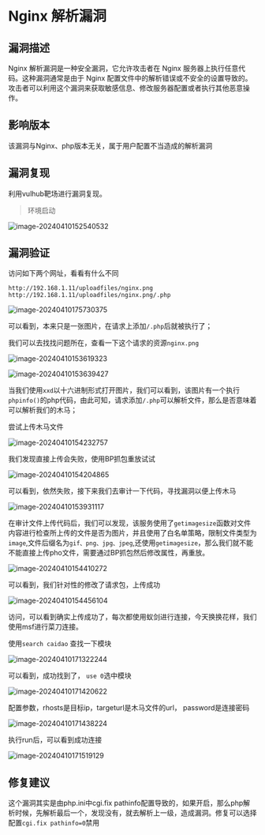 # Nginx 解析漏洞



## 漏洞描述

Nginx 解析漏洞是一种安全漏洞，它允许攻击者在 Nginx 服务器上执行任意代码。这种漏洞通常是由于 Nginx 配置文件中的解析错误或不安全的设置导致的。攻击者可以利用这个漏洞来获取敏感信息、修改服务器配置或者执行其他恶意操作。



## 影响版本

该漏洞与Nginx、php版本无关，属于用户配置不当造成的解析漏洞



## 漏洞复现

利用vulhub靶场进行漏洞复现。

> 环境启动

![image-20240410152540532](https://typora-picgo-push.oss-cn-hangzhou.aliyuncs.com/img-for-typora/image-20240410152540532.png)





## 漏洞验证

访问如下两个网址，看看有什么不同

```http
http://192.168.1.11/uploadfiles/nginx.png
http://192.168.1.11/uploadfiles/nginx.png/.php
```

![image-20240410175730375](https://typora-picgo-push.oss-cn-hangzhou.aliyuncs.com/img-for-typora/image-20240410175730375.png)

可以看到，本来只是一张图片，在请求上添加`/.php`后就被执行了；

我们可以去找找问题所在，查看一下这个请求的资源`nginx.png`

![image-20240410153619323](https://typora-picgo-push.oss-cn-hangzhou.aliyuncs.com/img-for-typora/image-20240410153619323.png)

![image-20240410153639427](https://typora-picgo-push.oss-cn-hangzhou.aliyuncs.com/img-for-typora/image-20240410153639427.png)

当我们使用`xxd`以十六进制形式打开图片，我们可以看到，该图片有一个执行`phpinfo()`的php代码，由此可知，请求添加`/.php`可以解析文件，那么是否意味着可以解析我们的木马；

尝试上传木马文件

![image-20240410154232757](https://typora-picgo-push.oss-cn-hangzhou.aliyuncs.com/img-for-typora/image-20240410154232757.png)

我们发现直接上传会失败，使用BP抓包重放试试

![image-20240410154204865](https://typora-picgo-push.oss-cn-hangzhou.aliyuncs.com/img-for-typora/image-20240410154204865.png)

可以看到，依然失败，接下来我们去审计一下代码，寻找漏洞以便上传木马

![image-20240410153931117](https://typora-picgo-push.oss-cn-hangzhou.aliyuncs.com/img-for-typora/image-20240410153931117.png)

在审计文件上传代码后，我们可以发现，该服务使用了` getimagesize `函数对文件内容进行检查所上传的文件是否为图片，并且使用了白名单策略，限制文件类型为`image`,文件后缀名为`gif、png、jpg、jpeg`,还使用`getimagesize`，那么我们就不能不能直接上传pho文件，需要通过BP抓包然后修改属性，再重放。

![image-20240410154410272](https://typora-picgo-push.oss-cn-hangzhou.aliyuncs.com/img-for-typora/image-20240410154410272.png)

可以看到，我们针对性的修改了请求包，上传成功

![image-20240410154456104](https://typora-picgo-push.oss-cn-hangzhou.aliyuncs.com/img-for-typora/image-20240410154456104.png)

访问，可以看到确实上传成功了，每次都使用蚁剑进行连接，今天换换花样，我们使用msf进行菜刀连接。

使用`search caidao` 查找一下模块

![image-20240410171322244](https://typora-picgo-push.oss-cn-hangzhou.aliyuncs.com/img-for-typora/image-20240410171322244.png)

可以看到，成功找到了， `use 0`选中模块

![image-20240410171420622](https://typora-picgo-push.oss-cn-hangzhou.aliyuncs.com/img-for-typora/image-20240410171420622.png)

配置参数，rhosts是目标ip，targeturl是木马文件的url， password是连接密码

![image-20240410171438224](C:/Users/admin/AppData/Roaming/Typora/typora-user-images/image-20240410171438224.png)

执行run后，可以看到成功连接

![image-20240410171519129](https://typora-picgo-push.oss-cn-hangzhou.aliyuncs.com/img-for-typora/image-20240410171519129.png)



## 修复建议

这个漏洞其实是由php.ini中cgi.fix pathinfo配置导致的，如果开启，那么php解析时候，先解析最后一个，发现没有，就去解析上一级，造成漏洞。修复可以选择配置`cgi.fix pathinfo=0`禁用

